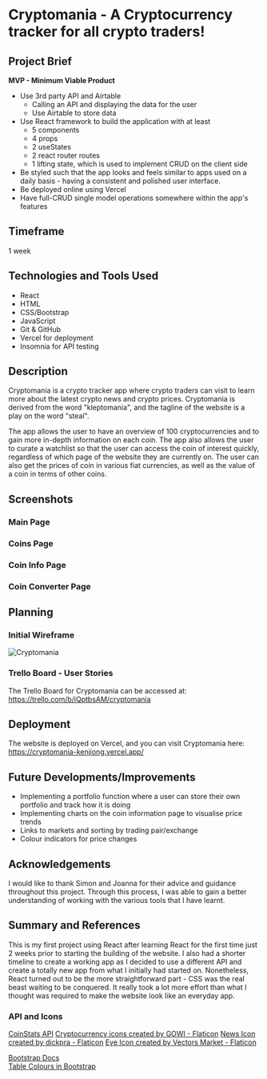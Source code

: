 # Cryptomania - A Cryptocurrency tracker for all crypto traders!

## Project Brief

**MVP - Minimum Viable Product**
- Use 3rd party API and Airtable
    - Calling an API and displaying the data for the user
    - Use Airtable to store data
- Use React framework to build the application with at least
    - 5 components
    - 4 props
    - 2 useStates
    - 2 react router routes
    - 1 lifting state, which is used to implement CRUD on the client side
- Be styled such that the app looks and feels similar to apps used on a daily basis - having a consistent and polished user interface.
- Be deployed online using Vercel
- Have full-CRUD single model operations somewhere within the app's features

## Timeframe
1 week

## Technologies and Tools Used
- React 
- HTML
- CSS/Bootstrap
- JavaScript
- Git & GitHub
- Vercel for deployment
- Insomnia for API testing

## Description
Cryptomania is a crypto tracker app where crypto traders can visit to learn more about the latest crypto news and crypto prices. Cryptomania is derived from the word "kleptomania", and the tagline of the website is a play on the word "steal".

The app allows the user to have an overview of 100 cryptocurrencies and to gain more in-depth information on each coin. The app also allows the user to curate a watchlist so that the user can access the coin of interest quickly, regardless of which page of the website they are currently on. The user can also get the prices of coin in various fiat currencies, as well as the value of a coin in terms of other coins.

## Screenshots

### Main Page

### Coins Page

### Coin Info Page

### Coin Converter Page

## Planning

### Initial Wireframe
![Cryptomania](https://github.com/kenjiong/ban-luck/assets/129886906/10994a6d-5898-4f68-a577-a46cc43f8d9a)

### Trello Board - User Stories

The Trello Board for Cryptomania can be accessed at:
https://trello.com/b/iQptbsAM/cryptomania



## Deployment
The website is deployed on Vercel, and you can visit Cryptomania here:
https://cryptomania-kenjiong.vercel.app/

## Future Developments/Improvements
- Implementing a portfolio function where a user can store their own portfolio and track how it is doing
- Implementing charts on the coin information page to visualise price trends
- Links to markets and sorting by trading pair/exchange
- Colour indicators for price changes

## Acknowledgements
I would like to thank Simon and Joanna for their advice and guidance throughout this project. Through this process, I was able to gain a better understanding of working with the various tools that I have learnt.

## Summary and References
This is my first project using React after learning React for the first time just 2 weeks prior to starting the building of the website. I also had a shorter timeline to create a working app as I decided to use a different API and create a totally new app from what I initially had started on. Nonetheless, React turned out to be the more straightforward part - CSS was the real beast waiting to be conquered. It really took a lot more effort than what I thought was required to make the website look like an everyday app.

### API and Icons
[CoinStats API](https://documenter.getpostman.com/view/5734027/RzZ6Hzr3)
[Cryptocurrency icons created by GOWI - Flaticon](https://www.flaticon.com/free-icons/cryptocurrency)
[News Icon created by dickpra - Flaticon](https://www.flaticon.com/free-icons/news)
[Eye Icon created by Vectors Market - Flaticon](https://www.flaticon.com/free-icons/eye)

[Bootstrap Docs](https://getbootstrap.com/docs/5.3/getting-started/introduction/)  
[Table Colours in Bootstrap](https://smartdevpreneur.com/the-ultimate-guide-to-bootstrap-table-color-5-examples/#Add_Custom_Bootstrap_Table_Background_Color)
##